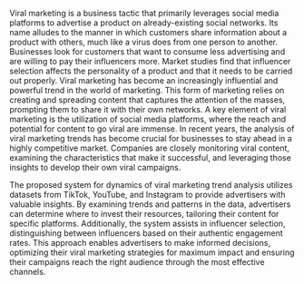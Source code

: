 Viral marketing is a business tactic that primarily leverages social media platforms to advertise a product on already-existing social networks. Its name alludes to the manner in which customers share information about a product with others, much like a virus does from one person to another. Businesses look for customers that want to consume less advertising and are willing to pay their influencers more. Market studies find that influencer selection affects the personality of a product and that it needs to be carried out properly.
Viral marketing has become an increasingly influential and powerful trend in the world of marketing. This form of marketing relies on creating and spreading content that captures the attention of the masses, prompting them to share it with their own networks. A key element of viral marketing is the utilization of social media platforms, where the reach and potential for content to go viral are immense. In recent years, the analysis of viral marketing trends has become crucial for businesses to stay ahead in a highly competitive market. Companies are closely monitoring viral content, examining the characteristics that make it successful, and leveraging those insights to develop their own viral campaigns. 

The proposed system for dynamics of viral marketing trend analysis utilizes datasets from TikTok, YouTube, and Instagram to provide advertisers with valuable insights. 
By examining trends and patterns in the data, advertisers can determine where to invest their resources, tailoring their content for specific platforms. Additionally, the system assists in influencer selection, distinguishing between influencers based on their authentic engagement rates. This approach enables advertisers to make informed decisions, optimizing their viral marketing strategies for maximum impact and ensuring their campaigns reach the right audience through the most effective channels.
